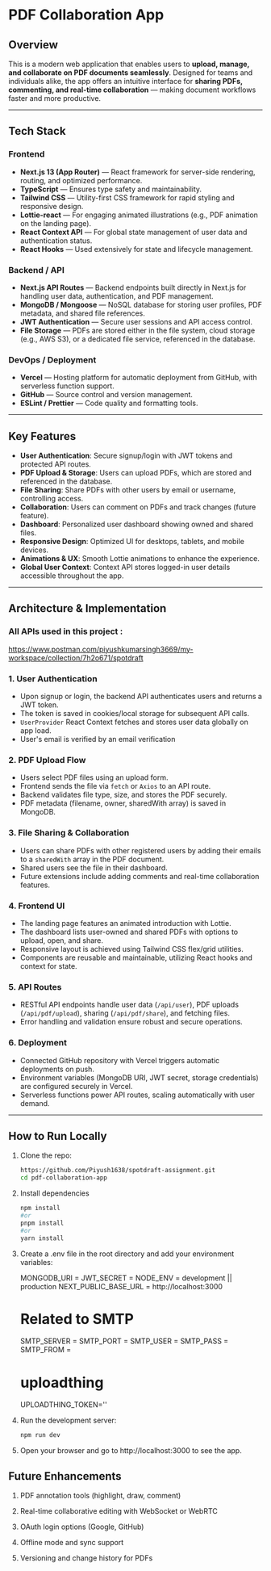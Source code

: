 # PDF Collaboration App

## Overview

This is a modern web application that enables users to **upload, manage, and collaborate on PDF documents seamlessly**. Designed for teams and individuals alike, the app offers an intuitive interface for **sharing PDFs, commenting, and real-time collaboration** — making document workflows faster and more productive.

---

## Tech Stack

### Frontend

- **Next.js 13 (App Router)** — React framework for server-side rendering, routing, and optimized performance.
- **TypeScript** — Ensures type safety and maintainability.
- **Tailwind CSS** — Utility-first CSS framework for rapid styling and responsive design.
- **Lottie-react** — For engaging animated illustrations (e.g., PDF animation on the landing page).
- **React Context API** — For global state management of user data and authentication status.
- **React Hooks** — Used extensively for state and lifecycle management.

### Backend / API

- **Next.js API Routes** — Backend endpoints built directly in Next.js for handling user data, authentication, and PDF management.
- **MongoDB / Mongoose** — NoSQL database for storing user profiles, PDF metadata, and shared file references.
- **JWT Authentication** — Secure user sessions and API access control.
- **File Storage** — PDFs are stored either in the file system, cloud storage (e.g., AWS S3), or a dedicated file service, referenced in the database.

### DevOps / Deployment

- **Vercel** — Hosting platform for automatic deployment from GitHub, with serverless function support.
- **GitHub** — Source control and version management.
- **ESLint / Prettier** — Code quality and formatting tools.

---

## Key Features

- **User Authentication**: Secure signup/login with JWT tokens and protected API routes.
- **PDF Upload & Storage**: Users can upload PDFs, which are stored and referenced in the database.
- **File Sharing**: Share PDFs with other users by email or username, controlling access.
- **Collaboration**: Users can comment on PDFs and track changes (future feature).
- **Dashboard**: Personalized user dashboard showing owned and shared files.
- **Responsive Design**: Optimized UI for desktops, tablets, and mobile devices.
- **Animations & UX**: Smooth Lottie animations to enhance the experience.
- **Global User Context**: Context API stores logged-in user details accessible throughout the app.

---

## Architecture & Implementation

### All APIs used in this project :

https://www.postman.com/piyushkumarsingh3669/my-workspace/collection/7h2o671/spotdraft

### 1. User Authentication

- Upon signup or login, the backend API authenticates users and returns a JWT token.
- The token is saved in cookies/local storage for subsequent API calls.
- `UserProvider` React Context fetches and stores user data globally on app load.
- User's email is verified by an email verification

### 2. PDF Upload Flow

- Users select PDF files using an upload form.
- Frontend sends the file via `fetch` or `Axios` to an API route.
- Backend validates file type, size, and stores the PDF securely.
- PDF metadata (filename, owner, sharedWith array) is saved in MongoDB.

### 3. File Sharing & Collaboration

- Users can share PDFs with other registered users by adding their emails to a `sharedWith` array in the PDF document.
- Shared users see the file in their dashboard.
- Future extensions include adding comments and real-time collaboration features.

### 4. Frontend UI

- The landing page features an animated introduction with Lottie.
- The dashboard lists user-owned and shared PDFs with options to upload, open, and share.
- Responsive layout is achieved using Tailwind CSS flex/grid utilities.
- Components are reusable and maintainable, utilizing React hooks and context for state.

### 5. API Routes

- RESTful API endpoints handle user data (`/api/user`), PDF uploads (`/api/pdf/upload`), sharing (`/api/pdf/share`), and fetching files.
- Error handling and validation ensure robust and secure operations.

### 6. Deployment

- Connected GitHub repository with Vercel triggers automatic deployments on push.
- Environment variables (MongoDB URI, JWT secret, storage credentials) are configured securely in Vercel.
- Serverless functions power API routes, scaling automatically with user demand.

---

## How to Run Locally

1. Clone the repo:

   ```bash
   https://github.com/Piyush1638/spotdraft-assignment.git
   cd pdf-collaboration-app

   ```

2. Install dependencies

   ```bash
   npm install
   #or
   pnpm install
   #or
   yarn install

   ```

3. Create a .env file in the root directory and add your environment variables:

   MONGODB_URI =
   JWT_SECRET =
   NODE_ENV = development || production
   NEXT_PUBLIC_BASE_URL = http://localhost:3000

   # Related to SMTP

   SMTP_SERVER =
   SMTP_PORT =
   SMTP_USER =
   SMTP_PASS =
   SMTP_FROM =

   # uploadthing

   UPLOADTHING_TOKEN=''

4. Run the development server:

   ```bash
   npm run dev
   ```

5. Open your browser and go to http://localhost:3000 to see the app.

## Future Enhancements

1. PDF annotation tools (highlight, draw, comment)

2. Real-time collaborative editing with WebSocket or WebRTC

3. OAuth login options (Google, GitHub)

4. Offline mode and sync support

5. Versioning and change history for PDFs
